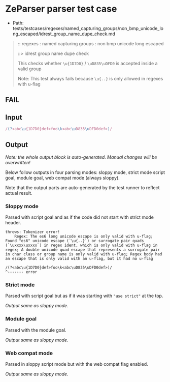 # ZeParser parser test case

- Path: tests/testcases/regexes/named_capturing_groups/non_bmp_unicode_long_escaped/idrest_group_name_dupe_check.md

> :: regexes : named capturing groups : non bmp unicode long escaped
>
> ::> idrest group name dupe check
>
> This checks whether `\u{1D7D0}` / `\uD835\uDFD0` is accepted inside a valid group
>
> Note: This test always fails because `\u{..}` is only allowed in regexes with u-flag

## FAIL

## Input

`````js
/(?<abc\u{1D7D0}def>foo\k<abc\uD835\uDFD0def>)/
`````

## Output

_Note: the whole output block is auto-generated. Manual changes will be overwritten!_

Below follow outputs in four parsing modes: sloppy mode, strict mode script goal, module goal, web compat mode (always sloppy).

Note that the output parts are auto-generated by the test runner to reflect actual result.

### Sloppy mode

Parsed with script goal and as if the code did not start with strict mode header.

`````
throws: Tokenizer error!
    Regex: The es6 long unicode escape is only valid with u-flag; Found "es6" unicode escape (`\u{..}`) or surrogate pair quads (`\uxxxx\uxxxx`) in regex ident, which is only valid with u-flag in regex; A double unicode quad escape that represents a surrogate pair in char class or group name is only valid with u-flag; Regex body had an escape that is only valid with an u-flag, but it had no u-flag

/(?<abc\u{1D7D0}def>foo\k<abc\uD835\uDFD0def>)/
^------- error
`````

### Strict mode

Parsed with script goal but as if it was starting with `"use strict"` at the top.

_Output same as sloppy mode._

### Module goal

Parsed with the module goal.

_Output same as sloppy mode._

### Web compat mode

Parsed in sloppy script mode but with the web compat flag enabled.

_Output same as sloppy mode._
